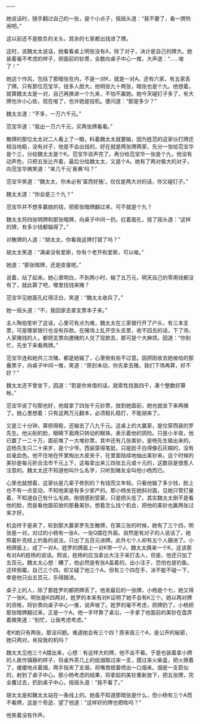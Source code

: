     一一 

   她说话时，随手翻过自己的一张，是个小点子，摇摇头道：“我不要了，看一牌热闹吧。”

   这以前还不是胜负的关头，其余的七家都出钱进了牌。

   这时，该魏太太说话，她看看桌上明张没有A，除了对子，决计是自己的牌大。她装着毫不考虑的样子，把面前的钞票，全数向桌子中心一推，大声道：“……唆了！”

   她这个作风，包括了那暗张在内，不是一对K，就是一对A。还有六家，有五家丢了牌。只有那位范宝华，钱多人胆大。他明张九十两张，暗张也是个九。他想着，就算魏太太是一对，自己再换进一个九来，不怕不赢她。她今天碰钉子多了，有大牌也许小心些，现在唆了，也许她是投机。便问道：“那是多少？”

   魏太太道：“不多，一万六千元。”

   范宝华道：“我出一万六千元，买两张牌看看。”

   散牌的那位太太对二人看上了一眼，料着魏太太就要输，因为姓范的这家伙打牌还相当地稳，没有对子，他是不会出钱的，好在就是两张牌两家，先分一张给范宝华是个三，分给魏太太是个K。范宝华说声完了。再分给范宝华一张是个九，他没有动声色，只把五张比齐着，最后分给魏太太，又是个A。她有了两对极大的对子，向范宝华微笑道：“来几千元‘奥赛’吗？”

   范宝华笑道：“魏太太，你未必有‘富而好施’。仅仅是两大对的话，你又碰钉子。”

   魏太太道：“你会是三个九？”

   范宝华并不想多赢她的钱，把那张暗牌翻过来，可不就是个九？

   魏太太将四张明牌和那张暗牌，向桌子中间一扔，红着面孔，摇了摇头道：“这样的牌，有多少钱都输得了。”

   对散牌的人道：“胡太太，你看我这牌打错了吗？”

   胡太太笑道：“满桌没有爱斯，你有个老开和爱斯，可以唆。”

   她道：“那张暗牌，还是皮蛋呢。”

   说着，站了起来。她心里明白，不到两小时，输了五万元，明天自己的零用钱都没有了，就此算了吧，哪里找钱来赌？

   范宝华见她面孔红得泛白，笑道：“魏太太收兵了。”

   她一摇头道：“不，我回家去拿支票本子来。”

   主人陶伯笙听了这话，心里可有点为难，魏太太在三家银行开了户头，有三本支票，可是哪家银行也没有存款。在赌场上乱开空头支票，收不回去的话，下了场，人家赌钱的人，都把支票向邀赌的人兑了现款去，那可是个大麻烦。因道：“你别忙，先坐下来看两牌。”

   范宝华连和她共三次赌，都是她输了，心里倒有些不过意。因把刚收去她唆哈的那叠票子，向桌子中间一推，笑道：“原封未动，你先拿去赌，我们下场再算，好不好？”

   魏太太还不曾坐下，因道：“若是你肯借的话，就索性找我四千，凑个整数好算帐。”

   范宝华说了句那也好，他就拿了四张千元钞票，放到她面前，她也就坐下来再赌了。她心里想着：只有这两万元翻本，必须稳扎稳打，不能胡来了。

   又是三十分钟，算把得稳，还输去了八九千元。这桌上的大赢家，是位穿西装的罗先生。他尖削的脸，眼睛下面两只转动的眼珠，表示着他的阴险。只是小半夜，他已赢了一二十万，面前堆了一大堆钞票，其中还有几张美钞，是杨先生输出来的。这杨先生只二十来岁，是个少爷。西装穿得笔挺，只是脸子白得像石灰糊的，没有丝毫血色。他不住地在怀里掏出大皮夹子，在里面陆续地抽出美钞来。这个时候的美钞是每元折合法市千元上下，这每拿出来三四张五元或十元的，这数目是很惹人注意的。魏太太还不知道他叫什么名字，只听到赌友全叫他小杨而已。

   心里也就想着，这家伙是几辈子修到的？有钱而又年轻。只看他输了多少钱，脸上也不有一点变动，不知他家是有多少家产的。那小杨坐在她斜对面，见她只管打量着，不知道自己有什么毛病，倒很感到受窘，只是把头低了。其实魏太太倒不是看他的脸，而是看他面前放的那叠美钞。想着怎么找个机会，把他的美钞也赢两张过来才好。

   机会终于是来了，轮到那大赢家罗先生散牌，在第三张的时候，她有了三个四，明张是一对。对过的小杨有一张A，一张Q摆在外面。自然是有对子的人说话了，她照着扑克经上钓鱼的说法，只出了五百元进牌。此外七个人却有五个人跟进了。小杨牌面上，成了一对A，姓罗的牌面上一对K带一个J，魏太太换来一个K，这该那有对A的姓杨的说话。照说，姓杨的应当拿出大注子来打击人，但是，他还只加了五百元。魏太太心想：糟了，他必然是有张A盖着的。出小注子，恐怕也是钓鱼。这样倒霉，自己三个四，却又碰了他三个A。但有三个四在手，决不能不碰一下，幸是他只出五百元，乐得跟进。

   桌子上的人，除了那姓罗的都把牌丢了。他发最后的一张牌，小杨是个七，她又得了一张K。明张是K四两对，姓罗的本来有对K证明了她不会有K三个。她以两对牌的资格，将钞票向桌子中心一推，说声唆了。姓罗的毫不考虑，把牌扔了。小杨把那张暗牌翻过来，正是一个A。他一手环靠了桌沿，一手拿了他面前的美钞在盘弄着微笑道：“别忙，让我考虑考虑。”

   老K她只有两张，那没问题。难道她会有三个四？原来我三个A，是公开的秘密，她只两对，肯投我的机吗？

   魏太太见他三个A摆出来，心想：有这样大的牌，他不会不看。于是也装着拿小牌的人故作镇静的样子，将桌外茶几上的纸烟取过来一支，摸过来火柴盒，把火擦着了，缓缓地点着烟，两手指夹了支烟，将嘴唇抿着喷出一口烟来。烟是一支箭似的，射到了桌子中心。那小杨考虑的结果，将拿起的美钞重新放下，把五张牌，完全覆过去，扔到桌子中心，摇摇头道：“我不看了。”

   胡太太是和魏太太站在一条线上的。她虽不知道那暗张是什么，但小杨有三个A而不看牌，这是个奇迹，望了他道：“这样好的牌也牺牲吗？”

   他笑着没有作声。

